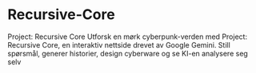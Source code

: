 # Recursive-Core
Project: Recursive Core
Utforsk en mørk cyberpunk-verden med Project: Recursive Core, en interaktiv nettside drevet av Google Gemini. Still spørsmål, generer historier, design cyberware og se KI-en analysere seg selv
